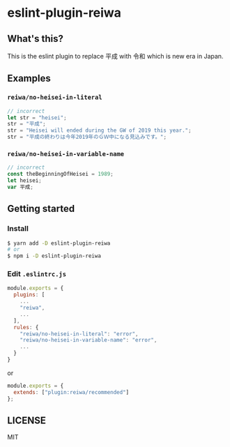 # eslint-plugin-reiwa

## What's this?

This is the eslint plugin to replace 平成 with 令和 which is new era in Japan.

## Examples

### `reiwa/no-heisei-in-literal`

```js
// incorrect
let str = "heisei";
str = "平成";
str = "Heisei will ended during the GW of 2019 this year.";
str = "平成の終わりは今年2019年のＧＷ中になる見込みです。";
```

### `reiwa/no-heisei-in-variable-name`

```js
// incorrect
const theBeginningOfHeisei = 1989;
let heisei;
var 平成;
```

## Getting started

### Install

```sh
$ yarn add -D eslint-plugin-reiwa
# or
$ npm i -D eslint-plugin-reiwa
```

### Edit `.eslintrc.js`

```js
module.exports = {
  plugins: [
    ...
    "reiwa",
    ...
  ],
  rules: {
    "reiwa/no-heisei-in-literal": "error",
    "reiwa/no-heisei-in-variable-name": "error",
    ...
  }
}
```

or

```js
module.exports = {
  extends: ["plugin:reiwa/recommended"]
};
```

## LICENSE

MIT
